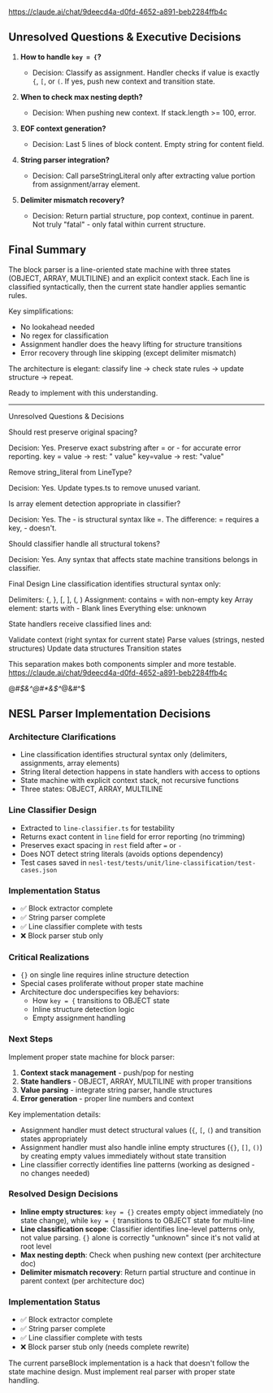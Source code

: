 https://claude.ai/chat/9deecd4a-d0fd-4652-a891-beb2284ffb4c

## Unresolved Questions & Executive Decisions

1. **How to handle `key = {`?**
   - Decision: Classify as assignment. Handler checks if value is exactly `{`, `[`, or `(`. If yes, push new context and transition state.

2. **When to check max nesting depth?**
   - Decision: When pushing new context. If stack.length >= 100, error.

3. **EOF context generation?**
   - Decision: Last 5 lines of block content. Empty string for content field.

4. **String parser integration?**
   - Decision: Call parseStringLiteral only after extracting value portion from assignment/array element.

5. **Delimiter mismatch recovery?**
   - Decision: Return partial structure, pop context, continue in parent. Not truly "fatal" - only fatal within current structure.

## Final Summary

The block parser is a line-oriented state machine with three states (OBJECT, ARRAY, MULTILINE) and an explicit context stack. Each line is classified syntactically, then the current state handler applies semantic rules.

Key simplifications:
- No lookahead needed
- No regex for classification
- Assignment handler does the heavy lifting for structure transitions
- Error recovery through line skipping (except delimiter mismatch)

The architecture is elegant: classify line → check state rules → update structure → repeat.

Ready to implement with this understanding.


-----------------------

Unresolved Questions & Decisions

Should rest preserve original spacing?

Decision: Yes. Preserve exact substring after = or - for accurate error reporting.
key = value → rest: " value"
key=value → rest: "value"


Remove string_literal from LineType?

Decision: Yes. Update types.ts to remove unused variant.


Is array element detection appropriate in classifier?

Decision: Yes. The - is structural syntax like =. The difference: = requires a key, - doesn't.


Should classifier handle all structural tokens?

Decision: Yes. Any syntax that affects state machine transitions belongs in classifier.



Final Design
Line classification identifies structural syntax only:

Delimiters: {, }, [, ], (, )
Assignment: contains = with non-empty key
Array element: starts with -
Blank lines
Everything else: unknown

State handlers receive classified lines and:

Validate context (right syntax for current state)
Parse values (strings, nested structures)
Update data structures
Transition states

This separation makes both components simpler and more testable.
https://claude.ai/chat/9deecd4a-d0fd-4652-a891-beb2284ffb4c

@#*$&^@#*&$^*@&#^$


## NESL Parser Implementation Decisions

### Architecture Clarifications
- Line classification identifies structural syntax only (delimiters, assignments, array elements)
- String literal detection happens in state handlers with access to options
- State machine with explicit context stack, not recursive functions
- Three states: OBJECT, ARRAY, MULTILINE

### Line Classifier Design
- Extracted to `line-classifier.ts` for testability
- Returns exact content in `line` field for error reporting (no trimming)
- Preserves exact spacing in `rest` field after `=` or `-`
- Does NOT detect string literals (avoids options dependency)
- Test cases saved in `nesl-test/tests/unit/line-classification/test-cases.json`

### Implementation Status
- ✅ Block extractor complete
- ✅ String parser complete  
- ✅ Line classifier complete with tests
- ❌ Block parser stub only

### Critical Realizations
- `{}` on single line requires inline structure detection
- Special cases proliferate without proper state machine
- Architecture doc underspecifies key behaviors:
  - How `key = {` transitions to OBJECT state
  - Inline structure detection logic
  - Empty assignment handling
  
### Next Steps
Implement proper state machine for block parser:

1. **Context stack management** - push/pop for nesting
2. **State handlers** - OBJECT, ARRAY, MULTILINE with proper transitions
3. **Value parsing** - integrate string parser, handle structures
4. **Error generation** - proper line numbers and context

Key implementation details:
- Assignment handler must detect structural values (`{`, `[`, `(`) and transition states appropriately
- Assignment handler must also handle inline empty structures (`{}`, `[]`, `()`) by creating empty values immediately without state transition
- Line classifier correctly identifies line patterns (working as designed - no changes needed)

### Resolved Design Decisions
- **Inline empty structures**: `key = {}` creates empty object immediately (no state change), while `key = {` transitions to OBJECT state for multi-line
- **Line classification scope**: Classifier identifies line-level patterns only, not value parsing. `{}` alone is correctly "unknown" since it's not valid at root level
- **Max nesting depth**: Check when pushing new context (per architecture doc)
- **Delimiter mismatch recovery**: Return partial structure and continue in parent context (per architecture doc)

### Implementation Status
- ✅ Block extractor complete
- ✅ String parser complete  
- ✅ Line classifier complete with tests
- ❌ Block parser stub only (needs complete rewrite)

The current parseBlock implementation is a hack that doesn't follow the state machine design. Must implement real parser with proper state handling.